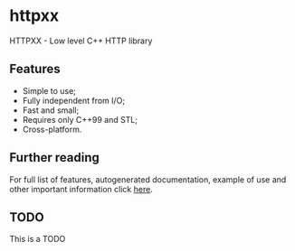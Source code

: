 # httpxx
HTTPXX - Low level C++ HTTP library

## Features

* Simple to use;
* Fully independent from I/O;
* Fast and small;
* Requires only C++99 and STL;
* Cross-platform.

## Further reading

For full list of features, autogenerated documentation, example of use
and other important information click [here](http://httpxx.storozhilov.com/).

## TODO
 This is a TODO
